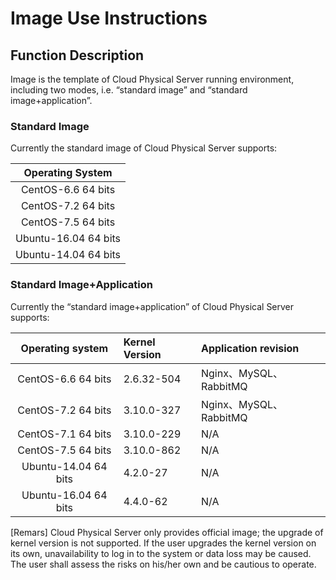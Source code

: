 # Image Use Instructions

## Function Description

Image is the template of Cloud Physical Server running environment, including two modes, i.e. “standard image” and “standard image+application”.

### Standard Image
Currently the standard image of Cloud Physical Server supports:

|Operating System|
|:--:|
|CentOS-6.6 64 bits|
|CentOS-7.2  64 bits|
|CentOS-7.5  64 bits|3.10.0-862|
|Ubuntu-16.04 64 bits|
|Ubuntu-14.04 64 bits|

### Standard Image+Application
Currently the “standard image+application” of Cloud Physical Server supports:

|Operating system|Kernel Version|Application revision|
|:--:|:--|:--|
|CentOS-6.6 64 bits|2.6.32-504|Nginx、MySQL、RabbitMQ|
|CentOS-7.2  64 bits|3.10.0-327|Nginx、MySQL、RabbitMQ|
|CentOS-7.1  64 bits|3.10.0-229|N/A|
|CentOS-7.5  64 bits|3.10.0-862|N/A|
|Ubuntu-14.04 64 bits|4.2.0-27|N/A|
|Ubuntu-16.04 64 bits|4.4.0-62|N/A|

[Remars] Cloud Physical Server only provides official image; the upgrade of kernel version is not supported. If the user upgrades the kernel version on its own, unavailability to log in to the system or data loss may be caused. The user shall assess the risks on his/her own and be cautious to operate.

